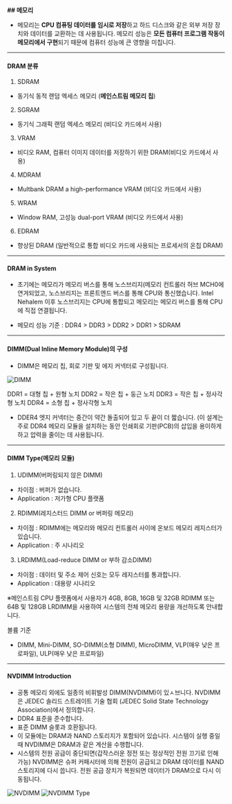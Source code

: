 **## 메모리**

- 메모리는 **CPU 컴퓨팅 데이터를 임시로 저장**하고 하드 디스크와 같은 외부 저장 장치와 데이터를
  교환하는 데 사용됩니다. 메모리 성능은 **모든 컴퓨터 프로그램 작동이 메모리에서 구현**되기 때문에
  컴퓨터 성능에 큰 영향을 미칩니다.

---

#### DRAM 분류 
1) SDRAM
- 동기식 동적 랜덤 엑세스 메모리 (**메인스트림 메모리 칩**)
2) SGRAM
- 동기식 그래픽 랜덤 엑세스 메모리 (비디오 카드에서 사용)
3) VRAM
- 비디오 RAM, 컴퓨터 이미지 데이터를 저장하기 위한 DRAM(비디오 카드에서 사용)
4) MDRAM
- Multbank DRAM a high-performance VRAM (비디오 카드에서 사용)
5) WRAM
- Window RAM, 고성능 dual-port VRAM (비디오 카드에서 사용)
6) EDRAM
- 향상된 DRAM (일반적으로 통합 비디오 카드에 사용되는 프로세서의 온칩 DRAM)

---
#### DRAM in System
- 초기에는 메모리가 메모리 버스를 통해 노스브리지(메모리 컨트롤러 허브 MCH0에 연겨되었고, 노스브리지는
  프론트엔드 버스를 통해 CPU와 통신했습니다. Intel Nehalem 이후 노스브리지는 CPU에 통합되고
  메모리는 메모리 버스를 통해 CPU에 직접 연결됩니다.

- 메모리 성능 기준 : DDR4 > DDR3 > DDR2 > DDR1 > SDRAM

---
#### DIMM(Dual Inline Memory Module)의 구성 
- DIMM은 메모리 칩, 회로 기판 및 에지 커넥터로 구성됩니다.

 ![DIMM](https://github.com/user-attachments/assets/e250a8f9-fc9b-4252-85eb-baf5e1620b5a)


DDR1 = 대형 칩 + 원형 노치
DDR2 = 작은 칩 + 둥근 노치 
DDR3 = 작은 칩 + 정사각형 노치 
DDR4 = 소형 칩 + 정사각형 노치 

- DDER4 엣지 커넥터는 중간이 약간 돌출되어 있고 두 끝이 더 짧습니다. (이 설계는 주로 DDR4 메모리
  모듈을 설치하는 동안 인쇄회로 기판(PCB)의 삽입을 용이하게 하고 압력을 줄이는 데 사용됩니다.

---
#### DIMM Type(메모리 모듈)
1) UDIMM(버퍼링되지 않은 DIMM)
- 차이점 : 버퍼가 없습니다.
- Application : 저가형 CPU 플랫폼 
2) RDIMM(레지스터드 DIMM or 버퍼링 메모리) 
- 차이점 : RDIMM에는 메모리와 메모리 컨트롤러 사이에 온보드 메모리 레지스터가 있습니다.
- Application : 주 시나리오
3) LRDIMM(Load-reduce DIMM or 부하 감소DIMM)
- 차이점 : 데이터 및 주소 제어 신호는 모두 레지스터를 통과합니다.
- Application : 대용량 시나리오 

※메인스트림 CPU 플랫폼에서 사용자가 4GB, 8GB, 16GB 및 32GB RDIMM 또는 64B 및 128GB LRDIMM을
사용하여 시스템의 전체 메모리 용량을 개선하도록 안내합니다. 

볼륨 기준 
- DIMM, Mini-DIMM, SO-DIMM(소형 DIMM), MicroDIMM, VLP(매우 낮은 프로파일), ULP(매우 낮은 프로파일)

---
#### NVDIMM Introduction
- 공통 메모리 외에도 일종의 비휘발성 DIMM(NVDIMM)이 있ㅅ브니다. NVDIMM은 JEDEC 솔리드 스트레이트 기술 협회
  (JEDEC Solid State Technology Association)에서 정의합니다.
- DDR4 표준을 준수합니다.
- 표준 DIMM 슬롯과 호환됩니다.
- 이 모듈에는 DRAM과 NAND 스토리지가 포함되어 있습니다. 시스템이 실행 중일 때
  NVDIMM은 DRAM과 같은 계산을 수행합니다.
- 시스템의 전원 공급이 중단되면(갑작스러운 정전 또는 정상적인 전원 끄기로 인해 가능)
  NVDIMM은 슈퍼 커패시터에 의해 전원이 공급되고 DRAM 데이터를 NAND 스토리지에 다시 씁니다.
  전원 공급 장치가 복원되면 데이터가 DRAM으로 다시 이동됩니다.  

![NVDIMM](https://github.com/user-attachments/assets/b675fa0c-504c-4249-8bdc-0e04e84f1556)
![NVDIMM Type](https://github.com/user-attachments/assets/0fafc5e1-8908-40a6-9252-f4d22b20f417)
